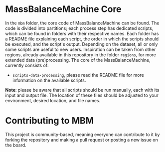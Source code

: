 # MassBalanceMachine Core

In the ```mbm``` folder, the core code of MassBalanceMachine can be found. The code is divided into partitions; each process step has dedicated scripts, which can be found in folders with their respective names. Each folder has a README file explaining each script, the order in which the scripts should be executed, and the script's output. Depending on the dataset, all or only some scripts are useful to new users. Inspiration can be taken from other regions, already available in this repository in the folder ```regions```, for more extended data (pre)processing. The core of the MassBalanceMachine, currently consists of: 

- ```scripts-data-processing```, please read the README file for more information on the available scripts. 

**Note**: please be aware that all scripts should be run manually, each with its input and output file. The location of these files should be adjusted to your environment, desired location, and file names.

# Contributing to MBM

This project is community-based, meaning everyone can contribute to it by forking the repository and making a pull request or posting a new issue on the board. 